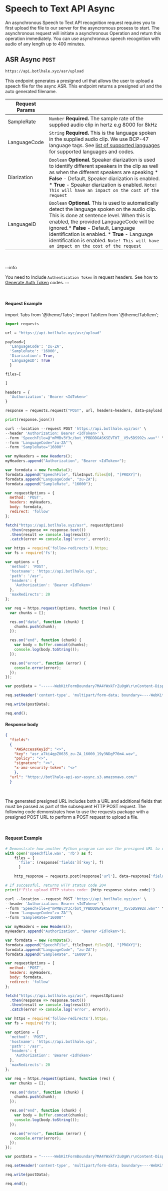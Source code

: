# Speech to Text API Async

An asynchronous Speech to Text API recognition request requires you to first upload the file to our server for the asyncromous prosess to start. The asynchronous request will initiate a asynchronous Operation  and return this operation immediately. You can use asynchronous speech recognition with audio of any length up to 400 minutes.

## ASR Async `POST`

```bash
https://api.botlhale.xyz/asr/upload
```

This endpoint generates a presigned url that allows the user to upload a speech file for the async ASR. This endpoint returns a presigned url and the auto generated filename.

Request Params | |
| ------------- | ------------- |
| SampleRate  | `Number` **Required.** The sample rate of the supplied audio clip in hertz e.g 8000 for 8kHz|
| LanguageCode  | `String` **Required.** This is the language spoken in the supplied audio clip. We use BCP-47 language tags. See [list of supported languages](../../2%20-%20Languages.md) for supported languages and codes. |
| Diarization | `Boolean`  **Optional.** Speaker diarization is used to identify different speakers in the clip as well as when the different speakers are speaking  * **False** - Default, Speaker diarization is enabled.  * **True** - Speaker diarization is enabled. `Note! This will have an impact on the cost of the request` |
| LanguageID | `Boolean` **Optional.** This is used to automatically detect the language spoken on the audio clip. This is done at sentence level. When this is enabled, the provided LanguageCode will be ignored.* **False** - Default, Language identification is enabled. * **True** - Language identification is enabled. `Note! This will have an impact on the cost of the request`|

<br />

:::info

You need to Include `Authentication Token` in request headers. See how to 
[Generate Auth Token](../../../1%20-%20Authentication.md#generate-a-bearer-token-post)
 codes.
:::


<br />

#### Request Example

import Tabs from '@theme/Tabs';
import TabItem from '@theme/TabItem';

<Tabs>
<TabItem value="py" label="Python" default>

```py
import requests

url = "https://api.botlhale.xyz/asr/upload"

payload={
  'LanguageCode': 'zu-ZA',
  'SampleRate': '16000', 
  'Diarization': True, 
  'LanguageID': True
  }

files=[

]

headers = {
  'Authorization': 'Bearer <IdToken>'
}

response = requests.request("POST", url, headers=headers, data=payload, files=files)

print(response.json())
```

</TabItem>
<TabItem value="bash" label="Bash" >

```js 
curl --location --request POST 'https://api.botlhale.xyz/asr' \
--header 'Authorization: Bearer <IdToken>' \
--form 'SpeechFile=@"mPMBv3Y3c/bot_YPBDDDGASKSEVTHT__V5v5DS992s.wav"' \
--form 'LanguageCode="zu-ZA"'\
--form 'SampleRate="16000"'
```

</TabItem>
<TabItem value="js" label="JavaScript">

```js
var myHeaders = new Headers();
myHeaders.append("Authorization", "Bearer <IdToken>");

var formdata = new FormData();
formdata.append("SpeechFile", fileInput.files[0], "[PROXY]");
formdata.append("LanguageCode", "zu-ZA");
formdata.append("SampleRate", "16000");

var requestOptions = {
  method: 'POST',
  headers: myHeaders,
  body: formdata,
  redirect: 'follow'
};

fetch("https://api.botlhale.xyz/asr", requestOptions)
  .then(response => response.text())
  .then(result => console.log(result))
  .catch(error => console.log('error', error));
```

</TabItem>
<TabItem value="nodejs" label="Node JS - Native">

```js
var https = require('follow-redirects').https;
var fs = require('fs');

var options = {
  'method': 'POST',
  'hostname': 'https://api.botlhale.xyz',
  'path': '/asr',
  'headers': {
    'Authorization': 'Bearer <IdToken>'
  },
  'maxRedirects': 20
};

var req = https.request(options, function (res) {
  var chunks = [];

  res.on("data", function (chunk) {
    chunks.push(chunk);
  });

  res.on("end", function (chunk) {
    var body = Buffer.concat(chunks);
    console.log(body.toString());
  });

  res.on("error", function (error) {
    console.error(error);
  });
});

var postData = "------WebKitFormBoundary7MA4YWxkTrZu0gW\r\nContent-Disposition: form-data; name=\"LanguageCode\"\r\n\r\nzu-ZA\r\n------WebKitFormBoundary7MA4YWxkTrZu0gW\r\nContent-Disposition: form-data; name=\"SpeechFile\"; filename=\"[PROXY]\"\r\nContent-Type: \"{Insert_File_Content_Type}\"\r\n\r\n" + fs.readFileSync('VPIoG_uMJ/bot_YPBDDDGASKSEVTHT__V5v5DS992s.wav') + "\r\n------WebKitFormBoundary7MA4YWxkTrZu0gW\r\nContent-Disposition: form-data; name=\"SampleRate\"\r\n\r\n16000\r\n------WebKitFormBoundary7MA4YWxkTrZu0gW--";

req.setHeader('content-type', 'multipart/form-data; boundary=----WebKitFormBoundary7MA4YWxkTrZu0gW');

req.write(postData);

req.end();
```

</TabItem>
</Tabs>


#### Response body
```json
{
  "fields": 
  {
    "AWSAccessKeyId": "<>", 
    "key": "asr_a7ki4qpZ0635_zu-ZA_16000_19y3NDgP76m4.wav", 
    "policy": "<>", 
    "signature": "<>", 
    "x-amz-security-token": "<>"
    }, 
  "url": "https://botlhale-api-asr-async.s3.amazonaws.com/"
  }
```
<br />

The generated presigned URL includes both a URL and additional fields that must be passed as part of the subsequent HTTP POST request. The following code demonstrates how to use the requests package with a presigned POST URL to perform a POST request to upload a file.

<br />

#### Request Example

<Tabs>
<TabItem value="py" label="Python" default>

```py
# Demonstrate how another Python program can use the presigned URL to upload a file
with open('speechfile.wav', 'rb') as f:
    files = {
      'file': (response['fields']['key'], f)
      }

    http_response = requests.post(response['url'], data=response['fields'], files=files)

# If successful, returns HTTP status code 204
print(f'File upload HTTP status code: {http_response.status_code}')
```

</TabItem>
<TabItem value="bash" label="Bash">

```js 
curl --location --request POST 'https://api.botlhale.xyz/asr' \
--header 'Authorization: Bearer <IdToken>' \
--form 'SpeechFile=@"mPMBv3Y3c/bot_YPBDDDGASKSEVTHT__V5v5DS992s.wav"' \
--form 'LanguageCode="zu-ZA"'\
--form 'SampleRate="16000"'
```

</TabItem>
<TabItem value="js" label="JavaScript">

```js
var myHeaders = new Headers();
myHeaders.append("Authorization", "Bearer <IdToken>");

var formdata = new FormData();
formdata.append("SpeechFile", fileInput.files[0], "[PROXY]");
formdata.append("LanguageCode", "zu-ZA");
formdata.append("SampleRate", "16000");

var requestOptions = {
  method: 'POST',
  headers: myHeaders,
  body: formdata,
  redirect: 'follow'
};

fetch("https://api.botlhale.xyz/asr", requestOptions)
  .then(response => response.text())
  .then(result => console.log(result))
  .catch(error => console.log('error', error));
```

</TabItem>
<TabItem value="nodejs" label="Node JS - Native">

```js
var https = require('follow-redirects').https;
var fs = require('fs');

var options = {
  'method': 'POST',
  'hostname': 'https://api.botlhale.xyz',
  'path': '/asr',
  'headers': {
    'Authorization': 'Bearer <IdToken>'
  },
  'maxRedirects': 20
};

var req = https.request(options, function (res) {
  var chunks = [];

  res.on("data", function (chunk) {
    chunks.push(chunk);
  });

  res.on("end", function (chunk) {
    var body = Buffer.concat(chunks);
    console.log(body.toString());
  });

  res.on("error", function (error) {
    console.error(error);
  });
});

var postData = "------WebKitFormBoundary7MA4YWxkTrZu0gW\r\nContent-Disposition: form-data; name=\"LanguageCode\"\r\n\r\nzu-ZA\r\n------WebKitFormBoundary7MA4YWxkTrZu0gW\r\nContent-Disposition: form-data; name=\"SpeechFile\"; filename=\"[PROXY]\"\r\nContent-Type: \"{Insert_File_Content_Type}\"\r\n\r\n" + fs.readFileSync('VPIoG_uMJ/bot_YPBDDDGASKSEVTHT__V5v5DS992s.wav') + "\r\n------WebKitFormBoundary7MA4YWxkTrZu0gW\r\nContent-Disposition: form-data; name=\"SampleRate\"\r\n\r\n16000\r\n------WebKitFormBoundary7MA4YWxkTrZu0gW--";

req.setHeader('content-type', 'multipart/form-data; boundary=----WebKitFormBoundary7MA4YWxkTrZu0gW');

req.write(postData);

req.end();
```

</TabItem>
</Tabs>


